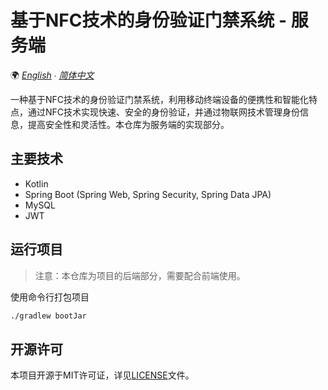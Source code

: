 ﻿# 基于NFC技术的身份验证门禁系统 - 服务端

🌍 *[English](README-EN.md) ∙ [简体中文](README.md)*

一种基于NFC技术的身份验证门禁系统，利用移动终端设备的便携性和智能化特点，通过NFC技术实现快速、安全的身份验证，并通过物联网技术管理身份信息，提高安全性和灵活性。本仓库为服务端的实现部分。

## 主要技术

- Kotlin
- Spring Boot (Spring Web, Spring Security, Spring Data JPA)
- MySQL
- JWT

## 运行项目

> 注意：本仓库为项目的后端部分，需要配合前端使用。

使用命令行打包项目

```bash
./gradlew bootJar
```

## 开源许可

本项目开源于MIT许可证，详见[LICENSE](LICENSE.md)文件。
